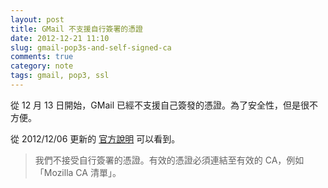 ```yaml
---
layout: post
title: GMail 不支援自行簽署的憑證
date: 2012-12-21 11:10
slug: gmail-pop3s-and-self-signed-ca
comments: true
category: note
tags: gmail, pop3, ssl
---
```


從 12 月 13 日開始，GMail 已經不支援自己簽發的憑證。為了安全性，但是很不方便。

從 2012/12/06 更新的 [官方說明][gmail] 可以看到。

> 我們不接受自行簽署的憑證。有效的憑證必須連結至有效的 CA，例如「Mozilla CA 清單」。

[gmail]: https://support.google.com/mail/bin/answer.py?hl=zh-Hant&answer=21291 "擷取郵件時一律使用安全連線 (SSL)"

